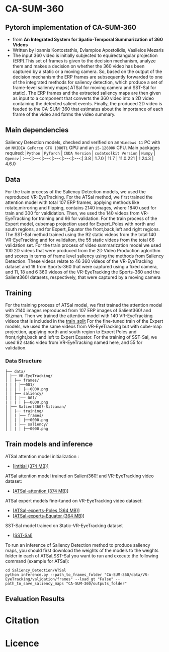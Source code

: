 # CA-SUM-360
## Pytorch implementation of CA-SUM-360
* from **An Integrated System for Spatio-Temporal Summarization of 360 Videos**
* Written by Ioannis Kontostathis, Evlampios Apostolidis, Vasileios Mezaris
* The input 360 video is initially subjected to equirectangular projection (ERP).This set of
frames is given to the decision mechanism, analyze them and makes a decision on whether the
360 video has been captured by a static or a moving camera.
So, based on the output of the decision mechanism the ERP frames are
subsequently forwarded to one of the integrated methods for saliency detection,
which produce a set of frame-level saliency maps( ATSal for moving camera and SST-Sal for static). The ERP frames and the extracted
saliency maps are then given as input to a component that converts the
360 video into a 2D video containing the detected salient events. Finally, the
produced 2D video is feeded to the CA-SUM-360 that estimates about the importance of each frame of the video and forms the video
summary.
## Main dependencies
Saliency Detection models, checked and verified on an `Windows 11` PC with an `NVIDIA GeForce GTX 1080Ti` GPU and an `i5-12600K` CPU. Main packages required:
|`Python` | `PyTorch` | `CUDA Version` | `cudatoolkit Version` | `Numpy` | `Opencv` |
:---:|:---:|:---:|:---:|:---:|:---:|
3.8 | 1.7.0 | 11.7 | 11.0.221 | 1.24.3 | 4.6.0 
## Data
For the train process of the Saliency Detection models, we used the reproduced VR-EyeTracking. For the ATSal method, we first trained the attention model with total 107 ERP frames, applying methods like rotate,mirroring and flipping, contains 2140 images, where 1840 used for train and 300 for valdidation. Then, we used the 140 videos from VR-EyeTracking for training and 66 for validation. For the train process of the Expert model, cubemap projection used for Expert_Poles with north and south regions, and for Expert_Equator the front,back,left and right regions. The SST-Sal method trained using the 92 static videos from the total 140 VR-EyeTracking and for validaiton, the 55 static videos from the total 66 validation set. For the train process of video summarization model we used 100 2D videos that were produced from the 2D Video Production aglorithm and scores in terms of frame level
saliency using the methods from Saliency Detection. These videos relate to 46 360
videos of the VR-EyeTracking dataset and 19 from Sports-360 that were captured
using a fixed camera, and 11, 18 and 6 360 videos of the VR-EyeTracking
the Sports-360 and the Salient360! datasets, respectively, that were captured by
a moving camera

## Training
For the training process of ATSal model, we first trained the attention model with 2140 images reproduced from 107 ERP images of Salient360! and Sitzman. Then we trained the attention model with 140 VR-EyeTracking videos that is included in the [train_split](data/VR-EyeTracking/train_split.txt) For the fine-tuned train of the Expert models, we used the same videos from VR-EyeTracking but with cube-map projection, applying north and south region to Expert Poles and front,right,back and left to Expert Equator. For the training of SST-Sal, we used 92 static video from VR-EyeTracking named here, and 55 for validation.

### Data Structure

```
├── data/
│ ├── VR-EyeTracking/
│ │ ├── frames/
| | | ├──001/
| | | | ├──0000.png
│ │ ├── saliency/
| | | ├── 001/
| | | | ├──0000.png
│ ├── Salient360!-Sitzaman/
│ │ ├── training/
│ │ | ├── frames/
│ │ | | ├──0000.png
│ │ | ├── saliency/
│ │ | | ├──0000.png
```

## Train models and inference
ATSal attention model initialization :
* [[intitial (374 MB)]](https://drive.google.com/file/d/1qT4tALLSGmsRfqf_dJ-1nhS_3iT4fFMg/view?usp=sharing)

ATSal attention model trained on Salient360! and VR-EyeTracking video dataset:
* [[ATSal-attention (374 MB)]](https://drive.google.com/drive/folders/1fTMrH00alyZ_hP7CaYenkzIkFevRRVz8)

ATSal expert models fine-tuned on VR-EyeTracking video dataset:
* [[ATSal-experts-Poles (364 MB)]](https://drive.google.com/drive/folders/1fTMrH00alyZ_hP7CaYenkzIkFevRRVz8)
* [[ATSal-experts-Equator (364 MB)]](https://drive.google.com/drive/folders/1fTMrH00alyZ_hP7CaYenkzIkFevRRVz8)

SST-Sal model trained on Static-VR-EyeTracking dataset
* [[SST-Sal]](https://drive.google.com/drive/folders/1fTMrH00alyZ_hP7CaYenkzIkFevRRVz8)

To run an inference of Saliency Detection method to produce saliency maps, you should first download the weights of the models to the weights folder in each of ATSal,SST-Sal you want to run and execute the following command (example for ATSal):
```
cd Saliency_Detection/ATSal
python inference.py --path_to_frames_folder "CA-SUM-360/data/VR-EyeTracking/validation/frames" --load_gt "False" --path_to_save_saliency_maps "CA-SUM-360/outputs_folder"

```
## Evaluation Results

# Citation

# Licence



